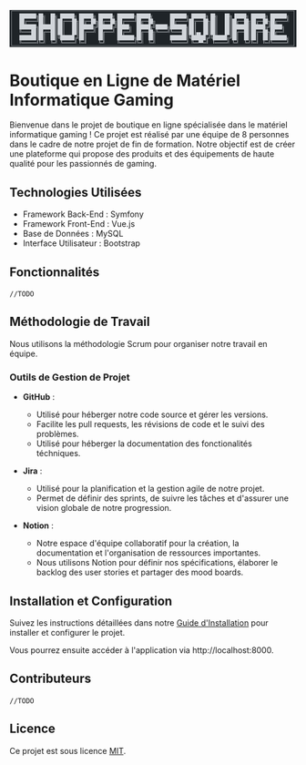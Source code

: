 ![shopper-square](docs/assets/images/logo-shopper-square-cli-readme.png)


# Boutique en Ligne de Matériel Informatique Gaming

Bienvenue dans le projet de boutique en ligne spécialisée dans le matériel informatique gaming ! Ce projet est réalisé par une équipe de 8 personnes dans le cadre de notre projet de fin de formation. Notre objectif est de créer une plateforme qui propose des produits et des équipements de haute qualité pour les passionnés de gaming.

## Technologies Utilisées

- Framework Back-End : Symfony
- Framework Front-End : Vue.js
- Base de Données : MySQL
- Interface Utilisateur : Bootstrap

## Fonctionnalités
    //TODO

## Méthodologie de Travail

Nous utilisons la méthodologie Scrum pour organiser notre travail en équipe.

### Outils de Gestion de Projet

- **GitHub** :
  - Utilisé pour héberger notre code source et gérer les versions.
  - Facilite les pull requests, les révisions de code et le suivi des problèmes.
  - Utilisé pour héberger la documentation des fonctionalités téchniques.

- **Jira** :
  - Utilisé pour la planification et la gestion agile de notre projet.
  - Permet de définir des sprints, de suivre les tâches et d'assurer une vision globale de notre progression.

- **Notion** :
  - Notre espace d'équipe collaboratif pour la création, la documentation et l'organisation de ressources importantes.
  - Nous utilisons Notion pour définir nos spécifications, élaborer le backlog des user stories et partager des mood boards.


## Installation et Configuration

Suivez les instructions détaillées dans notre [Guide d'Installation](docs/installation.md) pour installer et configurer le projet.

Vous pourrez ensuite accéder à l'application via http://localhost:8000.


## Contributeurs
    //TODO

## Licence

Ce projet est sous licence [MIT](https://opensource.org/licenses/MIT).